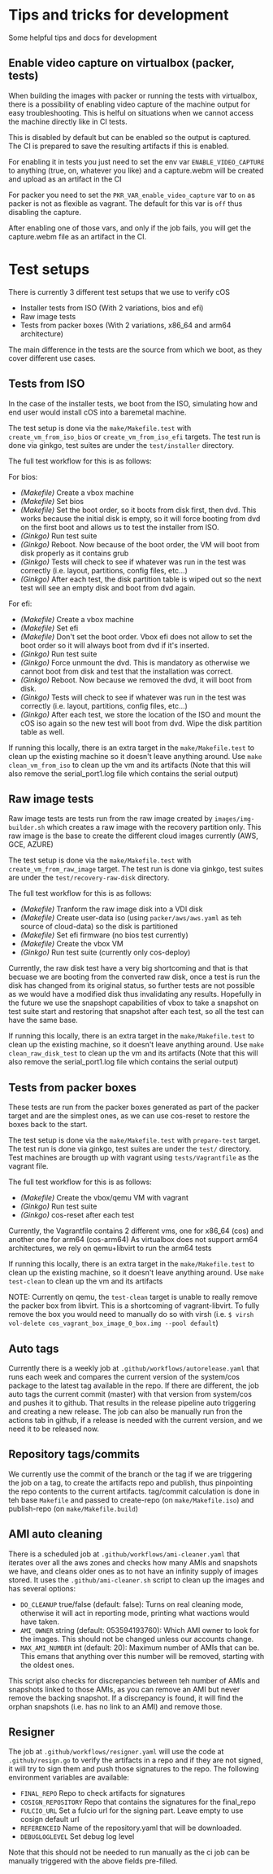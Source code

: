 # Tips and tricks for development

Some helpful tips and docs for development

## Enable video capture on virtualbox (packer, tests)

When building the images with packer or running the tests with virtualbox, there is a possibility of enabling video capture of the machine output for easy troubleshooting.
This is helful on situations when we cannot access the machine directly like in CI tests.

This is disabled by default but can be enabled so the output is captured. The CI is prepared to save the resulting artifacts if this is enabled.

For enabling it in tests you just need to set the env var `ENABLE_VIDEO_CAPTURE` to anything (true, on, whatever you like) and a capture.webm will be created and upload as an artifact in the CI

For packer you need to set the `PKR_VAR_enable_video_capture` var to `on` as packer is not as flexible as vagrant. The default for this var is `off` thus disabling the capture.

After enabling one of those vars, and only if the job fails, you will get the capture.webm file as an artifact in the CI.


# Test setups

There is currently 3 different test setups that we use to verify cOS

 - Installer tests from ISO (With 2 variations, bios and efi)
 - Raw image tests
 - Tests from packer boxes (With 2 variations, x86_64 and arm64 architecture)

The main difference in the tests are the source from which we boot, as they cover different use cases.

## Tests from ISO

In the case of the installer tests, we boot from the ISO, simulating how and end user would install cOS into a baremetal machine.

The test setup is done via the `make/Makefile.test` with `create_vm_from_iso_bios` or `create_vm_from_iso_efi` targets.
The test run is done via ginkgo, test suites are under the `test/installer` directory.

The full test workflow for this is as follows:

For bios:

 - *(Makefile)* Create a vbox machine
 - *(Makefile)* Set bios
 - *(Makefile)* Set the boot order, so it boots from disk first, then dvd. This works because the initial disk is empty, so it will force booting from dvd on the first boot and allows us to test the installer from ISO.
 - *(Ginkgo)* Run test suite
 - *(Ginkgo)* Reboot. Now because of the boot order, the VM will boot from disk properly as it contains grub
 - *(Ginkgo)* Tests will check to see if whatever was run in the test was correctly (i.e. layout, partitions, config files, etc...)
 - *(Ginkgo)* After each test, the disk partition table is wiped out so the next test will see an empty disk and boot from dvd again.

For efi:

- *(Makefile)* Create a vbox machine
- *(Makefile)* Set efi
- *(Makefile)* Don't set the boot order. Vbox efi does not allow to set the boot order so it will always boot from dvd if it's inserted.
- *(Ginkgo)* Run test suite
- *(Ginkgo)* Force unmount the dvd. This is mandatory as otherwise we cannot boot from disk and test that the installation was correct.
- *(Ginkgo)* Reboot. Now because we removed the dvd, it will boot from disk.
- *(Ginkgo)* Tests will check to see if whatever was run in the test was correctly (i.e. layout, partitions, config files, etc...)
- *(Ginkgo)* After each test, we store the location of the ISO and mount the cOS iso again so the new test will boot from dvd. Wipe the disk partition table as well.


If running this locally, there is an extra target in the `make/Makefile.test` to clean up the existing machine so it doesn't leave anything around. 
Use `make clean_vm_from_iso` to clean up the vm and its artifacts (Note that this will also remove the serial_port1.log file which contains the serial output) 


## Raw image tests

Raw image tests are tests run from the raw image created by `images/img-builder.sh` which creates a raw image with the recovery partition only.
This raw image is the base to create the different cloud images currently (AWS, GCE, AZURE)

The test setup is done via the `make/Makefile.test` with `create_vm_from_raw_image` target.
The test run is done via ginkgo, test suites are under the `test/recovery-raw-disk` directory.

The full test workflow for this is as follows:

- *(Makefile)* Tranform the raw image disk into a VDI disk
- *(Makefile)* Create user-data iso (using `packer/aws/aws.yaml` as teh source of cloud-data) so the disk is partitioned
- *(Makefile)* Set efi firmware (no bios test currently)
- *(Makefile)* Create the vbox VM
- *(Ginkgo)* Run test suite (currently only cos-deploy)

Currently, the raw disk test have a very big shortcoming and that is that becuase we are booting from the converted raw disk, once a test is run the disk has changed from its original status, so further tests are not possible as we would have a modified disk thus invalidating any results.
Hopefully in the future we use the snapshopt capabilities of vbox to take a snapshot on test suite start and restoring that snapshot after each test, so all the test can have the same base.


If running this locally, there is an extra target in the `make/Makefile.test` to clean up the existing machine, so it doesn't leave anything around.
Use `make clean_raw_disk_test` to clean up the vm and its artifacts (Note that this will also remove the serial_port1.log file which contains the serial output) 


## Tests from packer boxes

These tests are run from the packer boxes generated as part of the packer target and are the simplest ones, as we can use cos-reset to restore the boxes back to the start.


The test setup is done via the `make/Makefile.test` with `prepare-test` target.
The test run is done via ginkgo, test suites are under the `test/` directory.
Test machines are brougth up with vagrant using `tests/Vagrantfile` as the vagrant file.

The full test workflow for this is as follows:

- *(Makefile)* Create the vbox/qemu VM with vagrant
- *(Ginkgo)* Run test suite
- *(Ginkgo)* cos-reset after each test


Currently, the Vagrantfile contains 2 different vms, one for x86_64 (cos) and another one for arm64 (cos-arm64)
As virtualbox does not support arm64 architectures, we rely on qemu+libvirt to run the arm64 tests


If running this locally, there is an extra target in the `make/Makefile.test` to clean up the existing machine, so it doesn't leave anything around.
Use `make test-clean` to clean up the vm and its artifacts

NOTE: Currently on qemu, the `test-clean` target is unable to really remove the packer box from libvirt. This is a shortcoming of vagrant-libvirt. 
To fully remove the box you would need to manually do so with virsh (i.e. `$ virsh vol-delete cos_vagrant_box_image_0_box.img --pool default`)


## Auto tags

Currently there is a weekly job at `.github/workflows/autorelease.yaml` that runs each week and compares the current version of the system/cos package to the latest tag available in the repo.
If there are different, the job auto tags the current commit (master) with that version from system/cos and pushes it to github. That results in the release pipeline auto triggering and creating a new release.
The job can also be manually run fron the actions tab in github, if a release is needed with the current version, and we need it to be released now.

## Repository tags/commits

We currently use the commit of the branch or the tag if we are triggering the job on a tag, to create the artifacts repo and publish, thus pinpointing the repo contents to the current artifacts.
tag/commit calculation is done in teh base `Makefile` and passed to create-repo (on `make/Makefile.iso`) and publish-repo (on `make/Makefile.build`)

## AMI auto cleaning

There is a scheduled job at `.github/workflows/ami-cleaner.yaml` that iterates over all the aws zones and checks how many AMIs and snapshots we have, and cleans older ones as to not have an infinity supply of images stored.
It uses the `.github/ami-cleaner.sh` script to clean up the images and has several options:

 - `DO_CLEANUP` true/false (default: false): Turns on real cleaning mode, otherwise it will act in reporting mode, printing what wactions would have taken.
 - `AMI_OWNER` string (default: 053594193760): Which AMI owner to look for the images. This should not be changed unless our accounts change.
 - `MAX_AMI_NUMBER` int (default: 20): Maximum number of AMIs that can be. This emans that anything over this number will be removed, starting with the oldest ones.

This script also checks for discrepancies between teh number of AMIs and snapshots linked to those AMIs, as you can remove an AMI but never remove the backing snapshot. If a discrepancy is found, it will find the orphan snapshots (i.e. has no link to an AMI) and remove those.

## Resigner

The job at `.github/workflows/resigner.yaml` will use the code at `.github/resign.go` to verify the artifacts in a repo and if they are not signed, it will try to sign them and push those signatures to the repo.
The following environment variables are available:

 - `FINAL_REPO` Repo to check artifacts for signatures
 - `COSIGN_REPOSITORY` Repo that contains the signatures for the final_repo
 - `FULCIO_URL` Set a fulcio url for the signing part. Leave empty to use cosign default url
 - `REFERENCEID` Name of the repository.yaml that will be downloaded.
 - `DEBUGLOGLEVEL` Set debug log level

Note that this should not be needed to run manually as the ci job can be manually triggered with the above fields pre-filled.